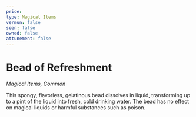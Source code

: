 ```yaml
---
price: 
type: Magical Items
vermun: false
seen: false
owned: false
attunement: false
---
```

# Bead of Refreshment

*Magical Items, Common*

This spongy, flavorless, gelatinous bead dissolves in liquid, transforming up to a pint of the liquid into fresh, cold drinking water. The bead has no effect on magical liquids or harmful substances such as poison.